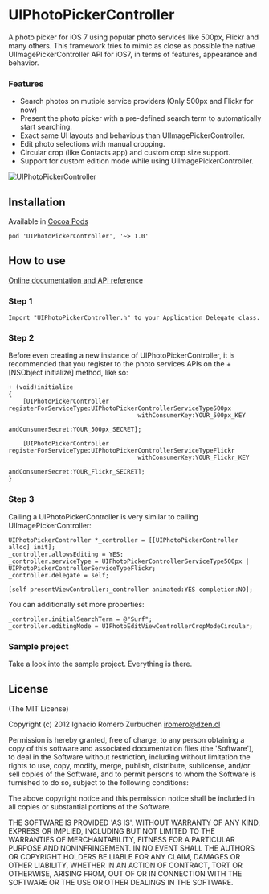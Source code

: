 UIPhotoPickerController
========================

A photo picker for iOS 7 using popular photo services like 500px, Flickr and many others.
This framework tries to mimic as close as possible the native UIImagePickerController API for iOS7, in terms of features, appearance and behavior.

### Features
* Search photos on mutiple service providers (Only 500px and Flickr for now)
* Present the photo picker with a pre-defined search term to automatically start searching.
* Exact same UI layouts and behavious than UIImagePickerController.
* Edit photo selections with manual cropping.
* Circular crop (like Contacts app) and custom crop size support.
* Support for custom edition mode while using UIImagePickerController.

![UIPhotoPickerController](https://dl.dropboxusercontent.com/u/2452151/Permalink/UIPhotoPickerController.png)


## Installation

Available in [Cocoa Pods](http://cocoapods.org/?q=UIPhotoPickerController)
```
pod 'UIPhotoPickerController', '~> 1.0'
```

## How to use
[Online documentation and API reference](http://cocoadocs.org/docsets/UIPhotoPickerController/1.0/)

### Step 1

```
Import "UIPhotoPickerController.h" to your Application Delegate class.
```

### Step 2
Before even creating a new instance of UIPhotoPickerController, it is recommended that you register to the photo services APIs on the +[NSObject initialize] method, like so:
```
+ (void)initialize
{
    [UIPhotoPickerController registerForServiceType:UIPhotoPickerControllerServiceType500px
                                    withConsumerKey:YOUR_500px_KEY
                                  andConsumerSecret:YOUR_500px_SECRET];
    
    [UIPhotoPickerController registerForServiceType:UIPhotoPickerControllerServiceTypeFlickr
                                    withConsumerKey:YOUR_Flickr_KEY
                                  andConsumerSecret:YOUR_Flickr_SECRET];
}
```

### Step 3
Calling a UIPhotoPickerController is very similar to calling UIImagePickerController:
```
UIPhotoPickerController *_controller = [[UIPhotoPickerController alloc] init];
_controller.allowsEditing = YES;
_controller.serviceType = UIPhotoPickerControllerServiceType500px | UIPhotoPickerControllerServiceTypeFlickr;
_controller.delegate = self;
    
[self presentViewController:_controller animated:YES completion:NO];
````

You can additionally set more properties:
```
_controller.initialSearchTerm = @"Surf";
_controller.editingMode = UIPhotoEditViewControllerCropModeCircular;
````

### Sample project
Take a look into the sample project. Everything is there.<br>


## License
(The MIT License)

Copyright (c) 2012 Ignacio Romero Zurbuchen <iromero@dzen.cl>

Permission is hereby granted, free of charge, to any person obtaining a copy of this software and associated documentation files (the 'Software'), to deal in the Software without restriction, including without limitation the rights to use, copy, modify, merge, publish, distribute, sublicense, and/or sell copies of the Software, and to permit persons to whom the Software is furnished to do so, subject to the following conditions:

The above copyright notice and this permission notice shall be included in all copies or substantial portions of the Software.

THE SOFTWARE IS PROVIDED 'AS IS', WITHOUT WARRANTY OF ANY KIND, EXPRESS OR IMPLIED, INCLUDING BUT NOT LIMITED TO THE WARRANTIES OF MERCHANTABILITY, FITNESS FOR A PARTICULAR PURPOSE AND NONINFRINGEMENT. IN NO EVENT SHALL THE AUTHORS OR COPYRIGHT HOLDERS BE LIABLE FOR ANY CLAIM, DAMAGES OR OTHER LIABILITY, WHETHER IN AN ACTION OF CONTRACT, TORT OR OTHERWISE, ARISING FROM, OUT OF OR IN CONNECTION WITH THE SOFTWARE OR THE USE OR OTHER DEALINGS IN THE SOFTWARE.
